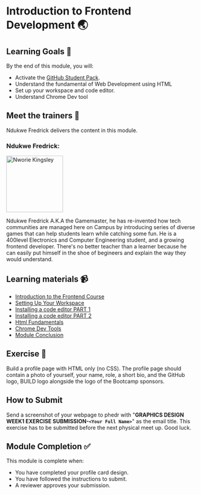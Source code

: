 
# Introduction to Frontend Development 🌏

## Learning Goals 🥅

By the end of this module, you will:
-   Activate the [GitHub Student Pack](https://education.github.com/discount_requests/student_application?utm_source=2022-03-05-Build%20Bootcamp).
-   Understand the fundamental of Web Development using HTML
-   Set up your workspace and code editor.
-   Understand Chrome Dev tool

## Meet the trainers 🍎

Ndukwe Fredrick delivers the content in this module.


### Ndukwe Fredrick:  
<img src="https://user-images.githubusercontent.com/55883854/157105822-09df4e3c-b8aa-409e-b5c7-24c95a193c5a.png" href="https://github.com/nworiekingslee" title="Nworie Kingsley" width="150"></img>

Ndukwe Fredrick A.K.A the Gamemaster, he has re-invented how tech communities are managed here on Campus by introducing series of diverse games that can help students learn while catching some fun. He is a 400level Electronics and Computer Engineering student, and a growing frontend developer. There's no better teacher than a learner because he can easily put himself in the shoe of begineers and explain the way they would understand.

## Learning materials 📹

- [Introduction to the Frontend Course](https://youtu.be/ADh8jtsbrqA)
- [Setting Up Your Workspace](https://youtu.be/Xelpc_MJXuo)
- [Installing a code editor PART 1](https://youtu.be/WzJPYpVrQ4A)
- [Installing a code editor PART 2](https://youtu.be/zBtx3fv4WCw)
- [Html Fundamentals](https://youtu.be/V71uk9GUqzc)
- [Chrome Dev Tools](https://youtu.be/B8qZDtjC_Nw)
- [Module Conclusion](https://youtu.be/KFZtTvR2bL0)

## Exercise 📝

Build a profile page with HTML only (no CSS). The profile page should contain a photo of yourself, your name, role, a short bio, and the GitHub logo, BUILD logo alongside the logo of the Bootcamp sponsors.
 

## How to Submit

Send a screenshot of your webpage to phedr with "**GRAPHICS DESIGN WEEK1 EXERCISE SUBMISSION-`<Your Full Name>`**" as the email title. This exercise has to be submitted before the next physical meet up. Good luck.


## Module Completion ✅

This module is complete when:
-   You have completed your profile card design.
-   You have followed the instructions to submit.
-   A reviewer approves your submission.

